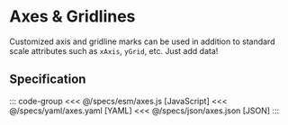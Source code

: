 <script setup>
  import { reset } from '@uwdata/vgplot';
  reset();
</script>

# Axes & Gridlines

Customized axis and gridline marks can be used in addition to standard
scale attributes such as `xAxis`, `yGrid`, etc. Just add data!

<Example spec="/specs/yaml/axes.yaml" />

## Specification

::: code-group
<<< @/specs/esm/axes.js [JavaScript]
<<< @/specs/yaml/axes.yaml [YAML]
<<< @/specs/json/axes.json [JSON]
:::
